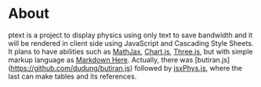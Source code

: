 # About
ptext is a project to display physics using only text to save bandwidth and it will be rendered in client side using JavaScript and Cascading Style Sheets. It plans to have abilities such as [MathJax](https://www.mathjax.org), [Chart.js](https://www.chartjs.org), [Three.js](https://threejs.org), but with simple markup language as [Markdown Here](https://markdown-here.com). Actually, there was [butiran.js] (https://github.com/dudung/butiran.js) followed by [jsxPhys.js](https://github.com/dudung/jsxphys), where the last can make tables and its references.
